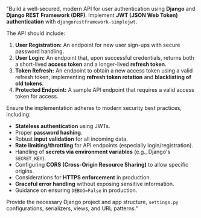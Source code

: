 

"Build a well-secured, modern API for user authentication using **Django** and **Django REST Framework (DRF)**. Implement **JWT (JSON Web Token) authentication** with `djangorestframework-simplejwt`.

The API should include:
1.  **User Registration:** An endpoint for new user sign-ups with secure password handling.
2.  **User Login:** An endpoint that, upon successful credentials, returns both a short-lived **access token** and a longer-lived **refresh token**.
3.  **Token Refresh:** An endpoint to obtain a new access token using a valid refresh token, implementing **refresh token rotation** and **blacklisting of old tokens**.
4.  **Protected Endpoint:** A sample API endpoint that requires a valid access token for access.

Ensure the implementation adheres to modern security best practices, including:
* **Stateless authentication** using JWTs.
* Proper **password hashing**.
* Robust **input validation** for all incoming data.
* **Rate limiting/throttling** for API endpoints (especially login/registration).
* Handling of **secrets via environment variables** (e.g., Django's `SECRET_KEY`).
* Configuring **CORS (Cross-Origin Resource Sharing)** to allow specific origins.
* Considerations for **HTTPS enforcement** in production.
* **Graceful error handling** without exposing sensitive information.
* Guidance on ensuring `DEBUG=False` in production.

Provide the necessary Django project and app structure, `settings.py` configurations, serializers, views, and URL patterns."


